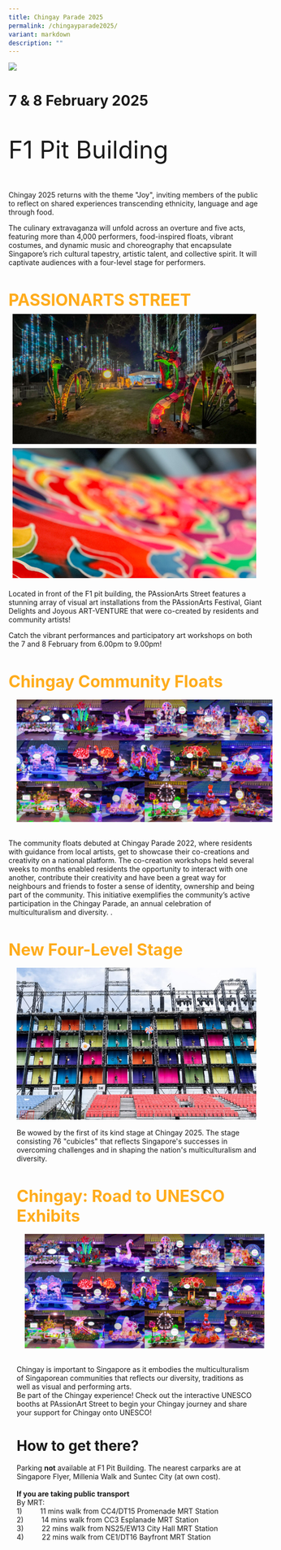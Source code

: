 ```yaml
---
title: Chingay Parade 2025
permalink: /chingayparade2025/
variant: markdown
description: ""
---
```

<div> <img src="/images/Chingay_Onsite_Map.png"></div>

# 7 &amp; 8 February 2025
<div style="line-height:4rem;font-size:3rem; font-color: #b242a2">

F1 Pit Building<br></div>
 

Chingay 2025 returns with the theme "Joy", inviting members of the public to reflect on shared experiences transcending ethnicity, language and age through food. <br>

The culinary extravaganza will unfold across an overture and five acts, featuring more than 4,000 performers, food-inspired floats, vibrant costumes, and dynamic music and choreography that encapsulate Singapore’s rich cultural tapestry, artistic talent, and collective spirit. It will captivate audiences with a four-level stage for performers. 


<div style="padding-top:2rem">
<span style="color: #FFAC1C; font-weight: bold;; font-size:2rem">PASSIONARTS STREET </span>


<div style="text-align: center; display: grid; grid-template-columns: repeat(auto-fit, minmax(330px, 1fr)); gap:0.5rem; padding:0.5rem;">

<div style="display: block; overflow:hidden; text-decoration: none;  max-width: 30rem;"><div style="font-size: 1rem"></div><div style="min-height:16rem; max-height:16rem; overflow:hidden;"><img style="min-height:16rem; object-fit: cover; position:relative; top:rem;" src="/images/PAssionArtsStreet/IMG_7151_edit.jpg"></div></div>

<div style="display: block; overflow:hidden; text-decoration: none;  max-width: 30rem;">
<div style="font-size: 1rem"></div><div style="min-height:16rem; max-height:16rem; overflow:hidden;"><img style="min-height:16rem; object-fit: cover; position:relative; top:-4rem;" src="/images/PAssionArtsStreet/IMG_7106_edit.jpg"></div></div>

</div>


<p>Located in front of the F1 pit building, the PAssionArts Street features a stunning array of visual art installations from the PAssionArts Festival, Giant Delights and Joyous ART-VENTURE that were co-created by residents and community artists!<br>
	
Catch the vibrant performances and participatory art workshops on both the 7 and 8 February from 6.00pm to 9.00pm! 

</p><div><div style="padding-top:2rem">
<span style="color: #FFAC1C; font-weight: bold;; font-size:2rem">Chingay Community Floats</span>

 <div><img src="/images/Chingay2024CommunityFloats/Community_Floats.jpg" style="padding: 1rem;"></div>

<p>The community floats debuted at Chingay Parade 2022, where residents with guidance from local artists, get to showcase their co-creations and creativity on a national platform.  The co-creation workshops held several weeks to months enabled residents the opportunity to interact with one another, contribute their creativity and have been a great way for neighbours and friends to foster a sense of identity, ownership and being part of the community.  This initiative exemplifies the community’s active participation in the Chingay Parade, an annual celebration of multiculturalism and diversity. . </p>
</div>

<div style="padding-top:2rem">
<span style="color: #FFAC1C; font-weight: bold;; font-size:2rem">New Four-Level Stage</span>
<div style="overflow:hidden; padding:1rem;">

<div> <img src="/images/Structure_Photo_2.png"></div>
	
<p> Be wowed by the first of its kind stage at Chingay 2025. The stage consisting 76 "cubicles" that reflects Singapore's successes in overcoming challenges and in shaping the nation's multiculturalism and diversity. <br>
	
</p><div><div style="padding-top:2rem">
<span style="color: #FFAC1C; font-weight: bold;; font-size:2rem">Chingay: Road to UNESCO Exhibits</span>

 <div><img src="/images/Chingay2024CommunityFloats/Community_Floats.jpg" style="padding: 1rem;"></div>

<p> Chingay is important to Singapore as it embodies the multiculturalism of Singaporean communities that reflects our diversity, traditions as well as visual and performing arts. <br>
Be part of the Chingay experience! Check out the interactive UNESCO booths at PAssionArt Street to begin your Chingay journey and share your support for Chingay onto UNESCO!

</p>
</div>

	

	
# How to get there?
	
<div> Parking <b>not</b> available at F1 Pit Building. The nearest carparks are at Singapore Flyer, Millenia Walk and Suntec City (at own cost).<br><br>
<b>If you are taking public transport</b><br>
By MRT:<br>
1)&nbsp; &nbsp; &nbsp; &nbsp; &nbsp;11 mins walk from CC4/DT15 Promenade MRT Station<br>
2)&nbsp; &nbsp; &nbsp; &nbsp; &nbsp;14 mins walk from CC3 Esplanade MRT Station<br>
3)&nbsp; &nbsp; &nbsp; &nbsp; &nbsp;22 mins walk from NS25/EW13 City Hall MRT Station<br>
4)&nbsp; &nbsp; &nbsp; &nbsp; &nbsp;22 mins walk from CE1/DT16 Bayfront MRT Station
	<br><br></div></div></div></div></div></div>